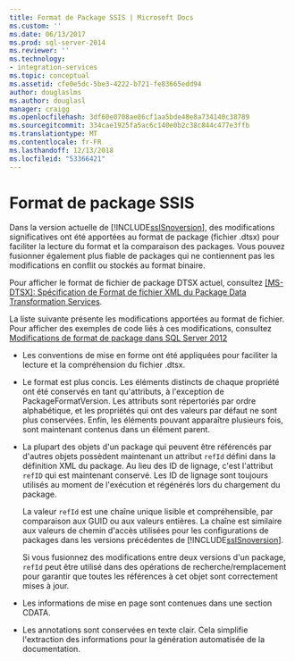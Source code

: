 ```yaml
---
title: Format de Package SSIS | Microsoft Docs
ms.custom: ''
ms.date: 06/13/2017
ms.prod: sql-server-2014
ms.reviewer: ''
ms.technology:
- integration-services
ms.topic: conceptual
ms.assetid: cfe0e5dc-5be3-4222-b721-fe83665edd94
author: douglaslms
ms.author: douglasl
manager: craigg
ms.openlocfilehash: 3df60e0708ae86cf1aa5bde48e8a734140c38789
ms.sourcegitcommit: 334cae1925fa5ac6c140e0b2c38c844c477e3ffb
ms.translationtype: MT
ms.contentlocale: fr-FR
ms.lasthandoff: 12/13/2018
ms.locfileid: "53366421"
---
```

# <a name="ssis-package-format"></a>Format de package SSIS
  Dans la version actuelle de [!INCLUDE[ssISnoversion](../includes/ssisnoversion-md.md)], des modifications significatives ont été apportées au format de package (fichier .dtsx) pour faciliter la lecture du format et la comparaison des packages. Vous pouvez fusionner également plus fiable de packages qui ne contiennent pas les modifications en conflit ou stockés au format binaire.  
  
 Pour afficher le format de fichier de package DTSX actuel, consultez [ \[MS-DTSX\]: Spécification de Format de fichier XML du Package Data Transformation Services](https://go.microsoft.com/fwlink/?LinkId=233251).  
  
 La liste suivante présente les modifications apportées au format de fichier. Pour afficher des exemples de code liés à ces modifications, consultez [Modifications de format de package dans SQL Server 2012](https://go.microsoft.com/fwlink/?LinkId=233255)  
  
-   Les conventions de mise en forme ont été appliquées pour faciliter la lecture et la compréhension du fichier .dtsx.  
  
-   Le format est plus concis. Les éléments distincts de chaque propriété ont été conservés en tant qu'attributs, à l'exception de PackageFormatVersion. Les attributs sont répertoriés par ordre alphabétique, et les propriétés qui ont des valeurs par défaut ne sont plus conservées. Enfin, les éléments pouvant apparaître plusieurs fois, sont maintenant contenus dans un élément parent.  
  
-   La plupart des objets d'un package qui peuvent être référencés par d'autres objets possèdent maintenant un attribut `refId` défini dans la définition XML du package. Au lieu des ID de lignage, c'est l'attribut `refID` qui est maintenant conservé. Les ID de lignage sont toujours utilisés au moment de l'exécution et régénérés lors du chargement du package.  
  
     La valeur `refId` est une chaîne unique lisible et compréhensible, par comparaison aux GUID ou aux valeurs entières. La chaîne est similaire aux valeurs de chemin d'accès utilisées pour les configurations de packages dans les versions précédentes de [!INCLUDE[ssISnoversion](../includes/ssisnoversion-md.md)].  
  
     Si vous fusionnez des modifications entre deux versions d'un package, `refId` peut être utilisé dans des opérations de recherche/remplacement pour garantir que toutes les références à cet objet sont correctement mises à jour.  
  
-   Les informations de mise en page sont contenues dans une section CDATA.  
  
-   Les annotations sont conservées en texte clair. Cela simplifie l'extraction des informations pour la génération automatisée de la documentation.  
  
  
